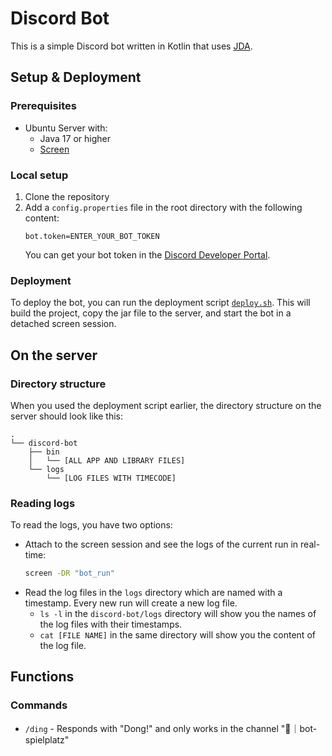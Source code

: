 # Discord Bot
This is a simple Discord bot written in Kotlin that uses [JDA](https://jda.wiki/introduction/jda/).

## Setup & Deployment
### Prerequisites
* Ubuntu Server with:
  * Java 17 or higher
  * [Screen](https://www.gnu.org/software/screen/manual/screen.html#Invoking-Screen)

### Local setup
1. Clone the repository
2. Add a `config.properties` file in the root directory with the following content:
    ```
    bot.token=ENTER_YOUR_BOT_TOKEN
    ```
    You can get your bot token in the [Discord Developer Portal](https://discord.com/developers/applications).

### Deployment
To deploy the bot, you can run the deployment script [`deploy.sh`](deploy.sh).
This will build the project, copy the jar file to the server, and start the bot in a detached screen session.

## On the server

### Directory structure
When you used the deployment script earlier, the directory structure on the server should look like this:
```
.
└── discord-bot
    ├── bin
    │   └── [ALL APP AND LIBRARY FILES]
    └── logs
        └── [LOG FILES WITH TIMECODE]
```

### Reading logs
To read the logs, you have two options:
* Attach to the screen session and see the logs of the current run in real-time:
    ```bash
    screen -DR "bot_run"
    ```
* Read the log files in the `logs` directory which are named with a timestamp.
  Every new run will create a new log file.
  * `ls -l` in the `discord-bot/logs` directory will show you the names of the log files with their timestamps.
  * `cat [FILE NAME]` in the same directory will show you the content of the log file.

## Functions
### Commands
* `/ding` - Responds with "Dong!" and only works in the channel "🤖｜bot-spielplatz"
